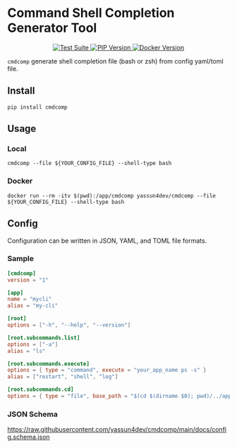 # Command Shell Completion Generator Tool

<p align="center">
    <a href="https://github.com/yassun4dev/cmdcomp/actions">
        <img src="https://github.com/yassun4dev/cmdcomp/actions/workflows/test-suite.yml/badge.svg" alt="Test Suite">
    </a>
    <a href="https://pypi.org/project/cmdcomp">
        <img src="https://badge.fury.io/py/cmdcomp.svg" alt="PIP Version">
    </a>
    <a href="https://hub.docker.com/r/yassun4dev/cmdcomp">
        <img src="https://img.shields.io/docker/v/yassun4dev/cmdcomp/latest?label=docker%20version" alt="Docker Version">
    </a>
</p>

`cmdcomp` generate shell completion file (bash or zsh) from config yaml/toml file.

## Install

```shell
pip install cmdcomp
```

## Usage

### Local
```shell
cmdcomp --file ${YOUR_CONFIG_FILE} --shell-type bash
```

### Docker

```shell
docker run --rm -itv $(pwd):/app/cmdcomp yassun4dev/cmdcomp --file ${YOUR_CONFIG_FILE} --shell-type bash
```

## Config

Configuration can be written in JSON, YAML, and TOML file formats.

### Sample

```toml
[cmdcomp]
version = "1"

[app]
name = "mycli"
alias = "my-cli"

[root]
options = ["-h", "--help", "--version"]

[root.subcommands.list]
options = ["-a"]
alias = "ls"

[root.subcommands.execute]
options = { type = "command", execute = "your_app_name ps -s" }
alias = ["restart", "shell", "log"]

[root.subcommands.cd]
options = { type = "file", base_path = "$(cd $(dirname $0); pwd)/../apps" }

```

### JSON Schema

https://raw.githubusercontent.com/yassun4dev/cmdcomp/main/docs/config.schema.json
